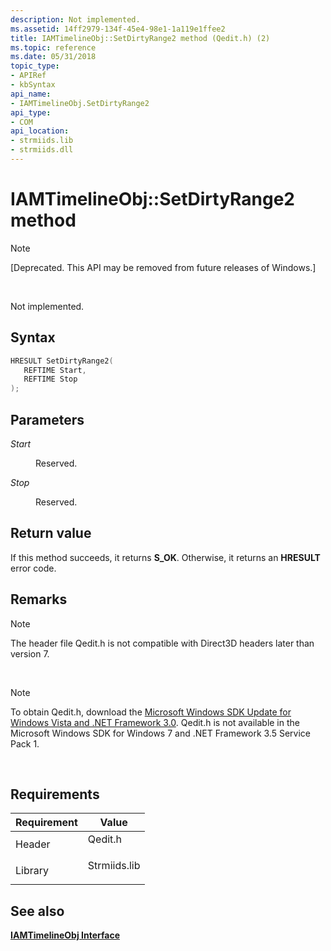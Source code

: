```yaml
---
description: Not implemented.
ms.assetid: 14ff2979-134f-45e4-98e1-1a119e1ffee2
title: IAMTimelineObj::SetDirtyRange2 method (Qedit.h) (2)
ms.topic: reference
ms.date: 05/31/2018
topic_type: 
- APIRef
- kbSyntax
api_name: 
- IAMTimelineObj.SetDirtyRange2
api_type: 
- COM
api_location: 
- strmiids.lib
- strmiids.dll
---
```


# IAMTimelineObj::SetDirtyRange2 method

> [!Note]  
> \[Deprecated. This API may be removed from future releases of Windows.\]

 

Not implemented.

## Syntax


```C++
HRESULT SetDirtyRange2(
   REFTIME Start,
   REFTIME Stop
);
```



## Parameters

<dl> <dt>

*Start* 
</dt> <dd>

Reserved.

</dd> <dt>

*Stop* 
</dt> <dd>

Reserved.

</dd> </dl>

## Return value

If this method succeeds, it returns **S\_OK**. Otherwise, it returns an **HRESULT** error code.

## Remarks

> [!Note]  
> The header file Qedit.h is not compatible with Direct3D headers later than version 7.

 

> [!Note]  
> To obtain Qedit.h, download the [Microsoft Windows SDK Update for Windows Vista and .NET Framework 3.0](https://msdn.microsoft.com/windowsvista/bb980924.aspx). Qedit.h is not available in the Microsoft Windows SDK for Windows 7 and .NET Framework 3.5 Service Pack 1.

 

## Requirements



| Requirement | Value |
|--------------------|-----------------------------------------------------------------------------------------|
| Header<br/>  | <dl> <dt>Qedit.h</dt> </dl>      |
| Library<br/> | <dl> <dt>Strmiids.lib</dt> </dl> |



## See also

<dl> <dt>

[**IAMTimelineObj Interface**](iamtimelineobj.md)
</dt> </dl>

 

 




